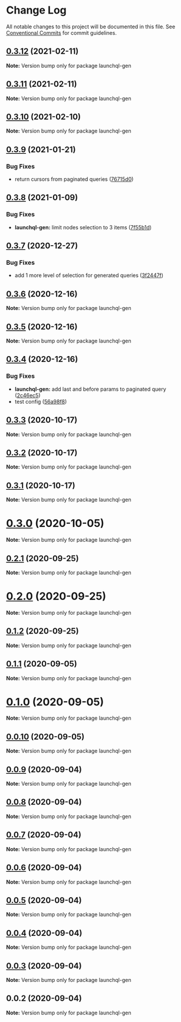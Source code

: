 # Change Log

All notable changes to this project will be documented in this file.
See [Conventional Commits](https://conventionalcommits.org) for commit guidelines.

## [0.3.12](https://github.com/launchql/launchql-gen/compare/launchql-gen@0.3.11...launchql-gen@0.3.12) (2021-02-11)

**Note:** Version bump only for package launchql-gen





## [0.3.11](https://github.com/pyramation/launchql-gen/compare/launchql-gen@0.3.10...launchql-gen@0.3.11) (2021-02-11)

**Note:** Version bump only for package launchql-gen





## [0.3.10](https://github.com/pyramation/launchql-gen/compare/launchql-gen@0.3.9...launchql-gen@0.3.10) (2021-02-10)

**Note:** Version bump only for package launchql-gen





## [0.3.9](https://github.com/pyramation/launchql-gen/compare/launchql-gen@0.3.8...launchql-gen@0.3.9) (2021-01-21)


### Bug Fixes

* return cursors from paginated queries ([76715d0](https://github.com/pyramation/launchql-gen/commit/76715d0665d64ff0dceb4406671454a6c5fb91e5))





## [0.3.8](https://github.com/pyramation/launchql-gen/compare/launchql-gen@0.3.7...launchql-gen@0.3.8) (2021-01-09)


### Bug Fixes

* **launchql-gen:** limit nodes selection to 3 items ([7f55b1d](https://github.com/pyramation/launchql-gen/commit/7f55b1d32454b895a047a9ffb7fe00d402c69365))





## [0.3.7](https://github.com/pyramation/launchql-gen/compare/launchql-gen@0.3.6...launchql-gen@0.3.7) (2020-12-27)


### Bug Fixes

* add 1 more level of selection for generated queries ([3f2447f](https://github.com/pyramation/launchql-gen/commit/3f2447ff73d36eea5f7970af45877473f15d71bc))





## [0.3.6](https://github.com/pyramation/launchql-gen/compare/launchql-gen@0.3.5...launchql-gen@0.3.6) (2020-12-16)

**Note:** Version bump only for package launchql-gen





## [0.3.5](https://github.com/pyramation/launchql-gen/compare/launchql-gen@0.3.4...launchql-gen@0.3.5) (2020-12-16)

**Note:** Version bump only for package launchql-gen





## [0.3.4](https://github.com/pyramation/launchql-gen/compare/launchql-gen@0.3.3...launchql-gen@0.3.4) (2020-12-16)


### Bug Fixes

* **launchql-gen:** add last and before params to paginated query ([2c46ec5](https://github.com/pyramation/launchql-gen/commit/2c46ec5ea26c2d4308cb710aa137c08fa7b86e58))
* test config ([56a98f8](https://github.com/pyramation/launchql-gen/commit/56a98f81502917f57f58e6f752f9ad45af91483c))





## [0.3.3](https://github.com/pyramation/launchql-gen/compare/launchql-gen@0.3.2...launchql-gen@0.3.3) (2020-10-17)

**Note:** Version bump only for package launchql-gen





## [0.3.2](https://github.com/pyramation/launchql-gen/compare/launchql-gen@0.3.1...launchql-gen@0.3.2) (2020-10-17)

**Note:** Version bump only for package launchql-gen





## [0.3.1](https://github.com/pyramation/launchql-gen/compare/launchql-gen@0.3.0...launchql-gen@0.3.1) (2020-10-17)

**Note:** Version bump only for package launchql-gen





# [0.3.0](https://github.com/pyramation/launchql-gen/compare/launchql-gen@0.2.1...launchql-gen@0.3.0) (2020-10-05)

**Note:** Version bump only for package launchql-gen





## [0.2.1](https://github.com/pyramation/launchql-gen/compare/launchql-gen@0.2.0...launchql-gen@0.2.1) (2020-09-25)

**Note:** Version bump only for package launchql-gen





# [0.2.0](https://github.com/pyramation/launchql-gen/compare/launchql-gen@0.1.2...launchql-gen@0.2.0) (2020-09-25)

**Note:** Version bump only for package launchql-gen





## [0.1.2](https://github.com/pyramation/launchql-gen/compare/launchql-gen@0.1.1...launchql-gen@0.1.2) (2020-09-25)

**Note:** Version bump only for package launchql-gen





## [0.1.1](https://github.com/pyramation/launchql-gen/compare/launchql-gen@0.0.10...launchql-gen@0.1.1) (2020-09-05)

**Note:** Version bump only for package launchql-gen





# [0.1.0](https://github.com/pyramation/launchql-gen/compare/launchql-gen@0.0.10...launchql-gen@0.1.0) (2020-09-05)

**Note:** Version bump only for package launchql-gen





## [0.0.10](https://github.com/pyramation/launchql-gen/compare/launchql-gen@0.0.9...launchql-gen@0.0.10) (2020-09-05)

**Note:** Version bump only for package launchql-gen





## [0.0.9](https://github.com/pyramation/launchql-gen/compare/launchql-gen@0.0.8...launchql-gen@0.0.9) (2020-09-04)

**Note:** Version bump only for package launchql-gen





## [0.0.8](https://github.com/pyramation/launchql-gen/compare/launchql-gen@0.0.7...launchql-gen@0.0.8) (2020-09-04)

**Note:** Version bump only for package launchql-gen





## [0.0.7](https://github.com/pyramation/launchql-gen/compare/launchql-gen@0.0.6...launchql-gen@0.0.7) (2020-09-04)

**Note:** Version bump only for package launchql-gen





## [0.0.6](https://github.com/pyramation/launchql-gen/compare/launchql-gen@0.0.5...launchql-gen@0.0.6) (2020-09-04)

**Note:** Version bump only for package launchql-gen





## [0.0.5](https://github.com/pyramation/launchql-gen/compare/launchql-gen@0.0.4...launchql-gen@0.0.5) (2020-09-04)

**Note:** Version bump only for package launchql-gen





## [0.0.4](https://github.com/pyramation/launchql-gen/compare/launchql-gen@0.0.3...launchql-gen@0.0.4) (2020-09-04)

**Note:** Version bump only for package launchql-gen





## [0.0.3](https://github.com/pyramation/launchql-gen/compare/launchql-gen@0.0.2...launchql-gen@0.0.3) (2020-09-04)

**Note:** Version bump only for package launchql-gen





## 0.0.2 (2020-09-04)

**Note:** Version bump only for package launchql-gen
